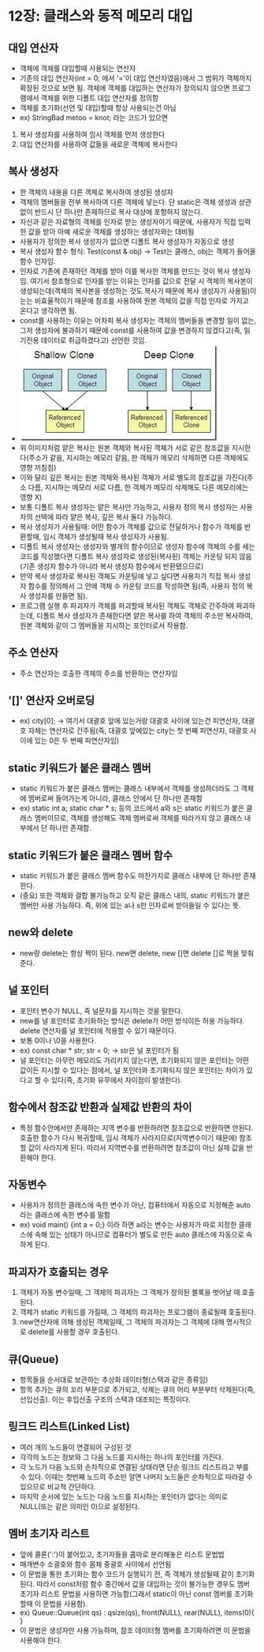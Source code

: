 # 12장: 클래스와 동적 메모리 대입

## 대입 연산자 
- 객체에 객체를 대입할때 사용되는 연산자
- 기존의 대입 연산자(int = 0; 에서 '='이 대입 연산자였음)에서 그 범위가 객체까지 확장된 것으로 보면 됨. 객체에 객체를 대입하는 연산자가 정의되지 않으면 프로그램에서 객체를 위한 디폴트 대입 연산자를 정의함
- 객체를 초기화(선언 및 대입)할때 항상 사용되는건 아님
- ex) StringBad metoo = knot; 라는 코드가 있으면 
1. 복사 생성자를 사용하여 임시 객체를 먼저 생성한다
2. 대입 연산자를 사용하여 값들을 새로운 객체에 복사한다
   

## 복사 생성자
- 한 객체의 내용을 다른 객체로 복사하여 생성된 생성자
- 객체의 멤버들을 전부 복사하여 다른 객체에 넣는다. 단 static은 객체 생성과 상관없이 반드시 단 하나만 존재하므로 복사 대상에 포함하지 않는다.
- 자신과 같은 자료형의 객체를 인자로 받는 생성자이기 때문에, 사용자가 직접 입력한 값을 받아 아예 새로운 객체를 생성하는 생성자와는 대비됨
- 사용자가 정의한 복사 생성자가 없으면 디폴트 복사 생성자가 자동으로 생성
- 복사 생성자 함수 형식: Test(const & obj)  -> Test는 클래스, obj는 객체가 들어올 함수 인자임.
- 인자로 기존에 존재하던 객체를 받아 이를 복사한 객체를 만드는 것이 복사 생성자임. 여기서 참조형으로 인자를 받는 이유는 인자를 값으로 전달 시 객체의 복사본이 생성되는데(객체의 복사본을 생성하는 것도 복사기 때문에 복사 생성자가 사용됨)이는는 비효율적이기 때문에 참조를 사용하여 원본 객체의 값을 직접 인자로 가지고 온다고 생각하면 됨.
- const를 사용하는 이유는 어차피 복사 생성자는 객체의 멤버들을 변경할 일이 없는, 그저 생성자에 불과하기 때문에 const를 사용하여 값을 변경하지 않겠다고(즉, 읽기전용 데이터로 취급하겠다고) 선언한 것임.
- ![alt text](image.png)
- 위 이미지처럼 얕은 복사는 원본 객체와 복사된 객체가 서로 같은 참조값을 지시한다(주소가 같음, 지시하는 메모리 같음, 한 객체가 메모리 삭제하면 다른 객체에도 영향 끼침침)
- 이와 달리 깊은 복사는 원본 객체와 복사된 객체가 서로 별도의 참조값을 가진다(주소 다름, 지시하는 메모리 서로 다름, 한 객체가 메모리 삭제해도 다른 메모리에는 영향 X)
- 보통 디폴트 복사 생성자는 얕은 복사만 가능하고, 사용자 정의 복사 생성자는 사용자의 선택에 따라 얕은 복사, 깊은 복사 둘다 가능하다.
- 복사 생성자가 사용될때: 어떤 함수가 객체를 값으로 전달하거나 함수가 객체를 반환할때, 임시 객체가 생성될때 복사 생성자가 사용됨.
- 디폴트 복사 생성자는 생성자와 별개의 함수이므로 생성자 함수에 객체의 수를 세는 코드를 작성했다면 디폴트 복사 생성자로 생성된(복사된) 객체는 카운팅 되지 않음(기존 생성자 함수가 아니라 복사 생성자 함수에서 반환됐으므로)
- 만약 복사 생성자로 복사된 객체도 카운팅에 넣고 싶다면 사용자가 직접 복사 생성자 함수를 정의해서 그 안에 객체 수 카운팅 코드를 작성하면 됨(즉, 사용자 정의 복사 생성자를 만들면 됨).
- 프로그램 실행 후 파괴자가 객체를 파괴할때 복사된 객체도 객체로 간주하여 파괴하는데, 디폴트 복사 생성자가 존재한다면 얕은 복사를 하여 객체의 주소만 복사하여, 원본 객체와 같이 그 멤버들을 지시하는 포인터로서 작용함. 
## 주소 연산자
- 주소 연산자는 호출한 객체의 주소를 반환하는 연산자임

## '[]' 연산자 오버로딩
- ex) city[0]; -> 여기서 대괄호 앞에 있는거랑 대괄호 사이에 있는건 피연산자, 대괄호 자체는 연산자로 간주됨(즉, 대괄호 앞에있는 city는 첫 번째 피연산자, 대괄호 사이에 있는 0은 두 번째 피연산자임)

## static 키워드가 붙은 클래스 멤버
- static 키워드가 붙은 클래스 멤버는 클래스 내부에서 객체를 생성하더라도 그 객체에 멤버로써 들어가는게 아니라, 클래스 안에서 단 하나만 존재함
- ex) static int a; static char * s; 등의 코드에서 a와 s는 static 키워드가 붙은 클래스 멤버이므로, 객체를 생성해도 객체 멤버로써 객체를 따라가지 않고 클래스 내부에서 단 하나만 존재함. 
## static 키워드가 붙은 클래스 멤버 함수
- static 키워드가 붙은 클래스 멤버 함수도 마찬가지로 클래스 내부에 단 하나만 존재한다.
- (중요) 또한 객체와 결합 불가능하고 오직 같은 클래스 내의, static 키워드가 붙은 멤버만 사용 가능하다. 즉, 위에 있는 a나 s만 인자로써 받아들일 수 있다는 뜻.
## new와 delete
- new랑 delete는 항상 짝이 된다. new면 delete, new []면 delete []로 짝을 맞춰준다. 
## 널 포인터
- 포인터 변수가 NULL, 즉 널문자를 지시하는 것을 말한다.
- new를 널 포인터로 초기화하는 방식은 delete가 어떤 방식이든 허용 가능하다. delete 연산자를 널 포인터에 적용할 수 있기 때문이다.
- 보통 0이나 \0을 사용한다.
- ex) const char * str; 
      str = 0; -> str은 널 포인터가 됨
- 널 포인터는 아무런 메모리도 가리키지 않는다면, 초기화되지 않은 포인터는 어떤 값이든 지시할 수 있다는 점에서, 널 포인터와 초기화되지 않은 포인터는 차이가 있다고 할 수 있다(즉, 초기화 유무에서 차이점이 발생한다).
## 함수에서 참조값 반환과 실제값 반환의 차이
- 특정 함수안에서만 존재하는 지역 변수를 반환하려면 참조값으로 반환하면 안된다. 호출한 함수가 다시 복귀할때, 임시 객체가 사라지므로(지역변수이기 때문에) 참조할 값이 사라지게 된다. 따라서 지역변수를 반환하려면 참조값이 아닌 실제 값을 반환해야 한다.
## 자동변수
- 사용자가 정의한 클래스에 속한 변수가 아닌, 컴퓨터에서 자동으로 지정해준 auto라는 클래스에 속한 변수를 말함
- ex) void main() {int a = 0;} 이라 하면 a라는 변수는 사용자가 따로 지정한 클래스에 속해 있는 상태가 아니므로 컴퓨터가 별도로 만든 auto 클래스에 자동으로 속하게 된다.

## 파괴자가 호출되는 경우
1. 객체가 자동 변수일때, 그 객체의 파괴자는 그 객체가 정의된 블록을 벗어날 때 호출된다.
2. 객체가 static 키워드를 가질때, 그 객체의 파괴자는 프로그램이 종료될때 호출된다.
3. new연산자에 의해 생성된 객체일때, 그 객체의 파괴자는 그 객체에 대해 명시적으로 delete를 사용할 경우 호출된다.

## 큐(Queue)
- 항목들을 순서대로 보관하는 추상화 데이터형(스택과 같은 종류임)
- 항목 추가는 큐의 꼬리 부분으로 추가되고, 삭제는 큐의 머리 부분부터 삭제된다(즉, 선입선출). 이는 후입선출 구조의 스택과 대조되는 특징이다.
## 링크드 리스트(Linked List)
- 여러 개의 노드들이 연결되어 구성된 것
- 각각의 노드는 정보와 그 다음 노드를 지시하는 하나의 포인터를 가진다. 
- 각 노드가 다음 노드와 순차적으로 연결된 상태라면 단순 링크드 리스트라고 부를 수 있다. 이때는 첫번째 노드의 주소만 알면 나머지 노드들은 순차적으로 따라갈 수 있으므로 비교적 간단하다. 
- 마지막 순서에 있는 노드는 다음 노드를 지시하는 포인터가 없다는 의미로 NULL(또는 같은 의미인 0)으로 설정된다.

## 멤버 초기자 리스트
- 앞에 콜론(':')이 붙어있고, 초기자들을 콤마로 분리해놓은 리스트 문법법
- 매개변수 소괄호와 함수 몸체 중괄호 사이에서 선언됨
- 이 문법을 통한 초기화는 함수 코드가 실행되기 전, 즉 객체가 생성될때 같이 초기화된다. 따라서 const처럼 함수 중간에서 값을 대입하는 것이 불가능한 경우도 멤버 초기자 리스트 문법을 사용하면 가능함(그래서 static이 아닌 const 멤버를 초기화할때 이 문법을 사용함). 
- ex) Queue::Queue(int qs) : qsize(qs), front(NULL), rear(NULL), items(0){
}
- 이 문법은 생성자만 사용 가능하며, 참조 데이터형 멤버를 초기화하려면 이 문법을 사용해야 한다.
